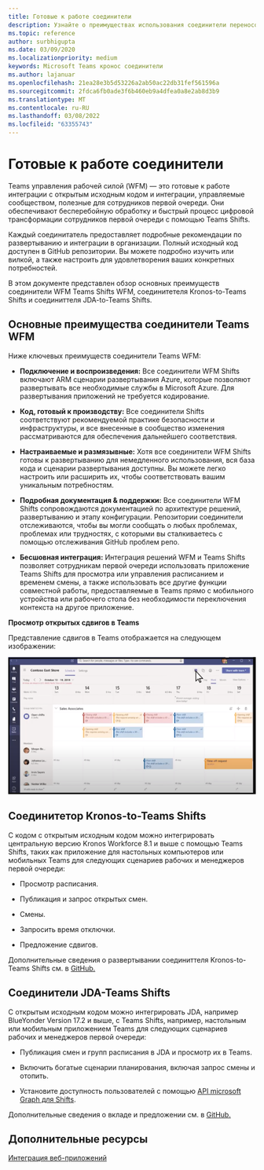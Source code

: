 ```yaml
---
title: Готовые к работе соединители
description: Узнайте о преимуществах использования соединители переносов управления рабочей силой для Teams, таких как соединители Kronos-to-Teams Shifts и соединители JDA-к-Teams Shifts
ms.topic: reference
author: surbhigupta
ms.date: 03/09/2020
ms.localizationpriority: medium
keywords: Microsoft Teams кронос соединители
ms.author: lajanuar
ms.openlocfilehash: 21ea28e3b5d53226a2ab50ac22db31fef561596a
ms.sourcegitcommit: 2fdca6fb0ade3f6b460eb9a4dfea0a8e2ab8d3b9
ms.translationtype: MT
ms.contentlocale: ru-RU
ms.lasthandoff: 03/08/2022
ms.locfileid: "63355743"
---
```

# <a name="production-ready-shifts-connectors"></a>Готовые к работе соединители  

Teams управления рабочей силой (WFM) — это готовые к работе интеграции с открытым исходным кодом и интеграции, управляемые сообществом, полезные для сотрудников первой очереди. Они обеспечивают бесперебойную обработку и быстрый процесс цифровой трансформации сотрудников первой очереди с помощью Teams Shifts.

Каждый соединитатель предоставляет подробные рекомендации по развертыванию и интеграции в организации. Полный исходный код доступен в GitHub репозитории. Вы можете подробно изучить или вилкой, а также настроить для удовлетворения ваших конкретных потребностей.

В этом документе представлен обзор основных преимуществ соединители WFM Teams Shifts WFM, соединитетеля Kronos-to-Teams Shifts и соединиттеля JDA-to-Teams Shifts.

## <a name="key-benefits-of-teams-shifts-wfm-connectors"></a>Основные преимущества соединители Teams WFM

Ниже ключевых преимуществ соединители Teams WFM:

* **Подключение и воспроизведения:** Все соединители WFM Shifts включают ARM сценарии развертывания Azure, которые позволяют развертывать все необходимые службы в Microsoft Azure. Для развертывания приложений не требуется кодирование.

* **Код, готовый к производству:** Все соединители Shifts соответствуют рекомендуемой практике безопасности и инфраструктуры, и все внесенные в сообщество изменения рассматриваются для обеспечения дальнейшего соответствия.

* **Настраиваемые и размязывные:** Хотя все соединители WFM Shifts готовы к развертыванию для немедленного использования, вся база кода и сценарии развертывания доступны. Вы можете легко настроить или расширить их, чтобы соответствовать вашим уникальным потребностям.

* **Подробная документация & поддержки:** Все соединители WFM Shifts сопровождаются документацией по архитектуре решений, развертыванию и этапу конфигурации. Репозитории соединители отслеживаются, чтобы вы могли сообщать о любых проблемах, проблемах или трудностях, с которыми вы сталкиваетесь с помощью отслеживания GitHub проблем репо.

* **Бесшовная интеграция:** Интеграция решений WFM и Teams Shifts позволяет сотрудникам первой очереди использовать приложение Teams Shifts для просмотра или управления расписанием и временем смены, а также использовать все другие функции совместной работы, предоставляемые в Teams прямо с мобильного устройства или рабочего стола без необходимости переключения контекста на другое приложение.  

**Просмотр открытых сдвигов в Teams**

Представление сдвигов в Teams отображается на следующем изображении:

![Открытые сдвиги в Teams](../assets/images/teams-open-shifts-view.png)

## <a name="kronos-to-teams-shifts-connector"></a>Соединитетор Kronos-to-Teams Shifts

С кодом с открытым исходным кодом можно интегрировать центральную версию Kronos Workforce 8.1 и выше с помощью Teams Shifts, таких как приложение для настольных компьютеров или мобильных Teams для следующих сценариев рабочих и менеджеров первой очереди:

* Просмотр расписания.

* Публикация и запрос открытых смен.

* Смены.

* Запросить время отключки.

* Предложение сдвигов.

Дополнительные сведения о развертывании соединиттеля Kronos-to-Teams Shifts см. в [GitHub.](https://aka.ms/KronosShiftsConnector)

## <a name="jda-to-teams-shifts-connector"></a>Соединители JDA-Teams Shifts

С открытым исходным кодом можно интегрировать JDA, например BlueYonder Version 17.2 и выше, с Teams Shifts, например, настольным или мобильным приложением Teams для следующих сценариев рабочих и менеджеров первой очереди:

* Публикация смен и групп расписания в JDA и просмотр их в Teams.

* Включить богатые сценарии планирования, включая запрос смены и отопить.

* Установите доступность пользователей с помощью [API microsoft Graph для Shifts](/graph/api/resources/shift?view=graph-rest-beta&preserve-view=true).

Дополнительные сведения о вкладе и предложении см. в [GitHub.](https://aka.ms/JDAShiftsConnector)

## <a name="see-also"></a>Дополнительные ресурсы

[Интеграция веб-приложений](~/samples/integrate-web-apps-overview.md)
